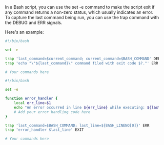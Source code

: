 In a Bash script, you can use the set -e command to make the script exit if any command returns a non-zero status, which usually indicates an error. To capture the last command being run, you can use the trap command with the DEBUG and ERR signals.

Here's an example:

```bash
#!/bin/bash

set -e

trap 'last_command=$current_command; current_command=$BASH_COMMAND' DEBUG
trap 'echo "\"${last_command}\" command filed with exit code $?."' ERR

# Your commands here
```

```bash
#!/bin/bash

set -e

function error_handler {
    local err_line=$1
    echo "An error occurred in line ${err_line} while executing: ${last_command}"
    # Add your error handling code here
}

trap 'last_command=$BASH_COMMAND; last_line=${BASH_LINENO[0]}' ERR
trap 'error_handler $last_line' EXIT

# Your commands here
```